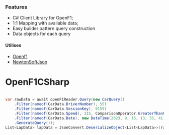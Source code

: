 ### Features

- C# Client Library for OpenF1;
- 1:1 Mapping with available data;
- Easy builder pattern query construction
- Data objects for each query

#### Utilises
- [Openf1](https://github.com/br-g/openf1)
- [NewtonSoftJson](https://www.newtonsoft.com/json)
# OpenF1CSharp

```csharp

var rawData = await openF1Reader.Query(new CarQuery()
    .Filter(nameof(CarData.DriverNumber), 55)
    .Filter(nameof(CarData.SessionKey), 9159)
    .Filter(nameof(CarData.Speed), 315, ComparisonOperator.GreaterThanOrEqual)
    .Filter(nameof(CarData.Date), new DateTime(2023, 9, 15, 13, 35, 41), ComparisonOperator.GreaterThanOrEqual)
    .GenerateQuery());
List<LapData> lapData = JsonConvert.DeserializeObject<List<LapData>>(rawData);
```
